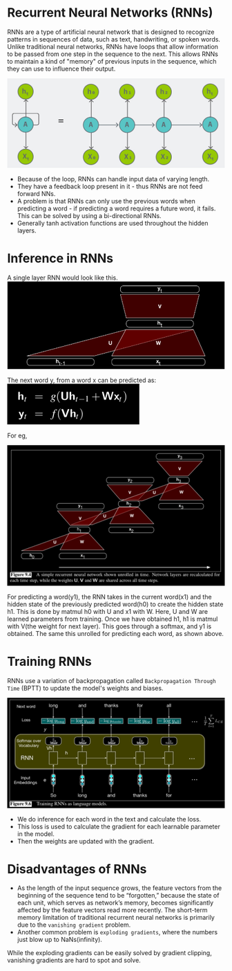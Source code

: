 # Recurrent Neural Networks (RNNs)
RNNs are a type of artificial neural network that is designed to recognize patterns in sequences of data, such as text, handwriting, or spoken words. Unlike traditional neural networks, RNNs have loops that allow information to be passed from one step in the sequence to the next. This allows RNNs to maintain a kind of "memory" of previous inputs in the sequence, which they can use to influence their output.

![Alt text](image-10.png)

- Because of the loop, RNNs can handle input data of varying length.
- They have a feedback loop present in it - thus RNNs are not feed forward NNs. 
- A problem is that RNNs can only use the previous words when predicting a word - if predicting a word requires a future word, it fails. This can be solved by using a bi-directional RNNs.
- Generally tanh activation functions are used throughout the hidden layers.

# Inference in RNNs
A single layer RNN would look like this.
![alt text](image-6.png)

The next word y, from a word x can be predicted as: ![alt text](image-7.png)

For eg,

![alt text](image-8.png)

For predicting a word(y1), the RNN takes in the current word(x1) and the hidden state of the previously predicted word(h0) to create the hidden state h1. This is done by matmul h0 with U and x1 with W. Here, U and W are learned parameters from training. Once we have obtained h1, h1 is matmul with V(the weight for next layer). This goes through a softmax, and y1 is obtained. The same this unrolled for predicting each word, as shown above.

# Training RNNs
RNNs use a variation of backpropagation called `Backpropagation Through Time` (BPTT) to update the model's weights and biases.

![alt text](image-9.png)

- We do inference for each word in the text and calculate the loss.
- This loss is used to calculate the gradient for each learnable parameter in the model.
- Then the weights are updated with the gradient.

# Disadvantages of RNNs
- As the length of the input sequence grows, the feature vectors from the beginning of the sequence tend to be “forgotten,” because the state of each unit, which serves as network’s memory, becomes significantly affected by the feature vectors read more recently. The short-term memory limitation of traditional recurrent neural networks is primarily due to the `vanishing gradient` problem.
- Another common problem is `exploding gradients`, where the numbers just blow up to NaNs(infinity).

While the exploding gradients can be easily solved by gradient clipping, vanishing gradients are hard to spot and solve.
